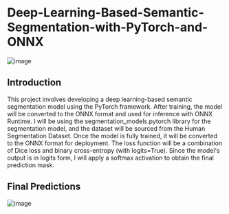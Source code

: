 # Deep-Learning-Based-Semantic-Segmentation-with-PyTorch-and-ONNX
![image](https://github.com/Lim-Calculus/Deep-Learning-Based-Semantic-Segmentation-with-PyTorch-and-ONNX/assets/64350431/7e10d50e-0a73-46be-9e99-3d17915d00f8)

## Introduction
This project involves developing a deep learning-based semantic segmentation model using the PyTorch framework. After training, the model will be converted to the ONNX format and used for inference with ONNX Runtime.
I will be using the segmentation_models.pytorch library for the segmentation model, and the dataset will be sourced from the Human Segmentation Dataset. Once the model is fully trained, it will be converted to the ONNX format for deployment. The loss function will be a combination of Dice loss and binary cross-entropy (with logits=True). Since the model's output is in logits form, I will apply a softmax activation to obtain the final prediction mask.

## Final Predictions
![image](https://github.com/Lim-Calculus/Deep-Learning-Based-Semantic-Segmentation-with-PyTorch-and-ONNX/assets/64350431/d8e32fcf-4d55-4ff5-8605-d5716f6c454d)



